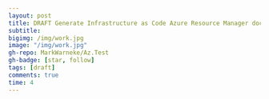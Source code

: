 ```yaml
---
layout: post
title: DRAFT Generate Infrastructure as Code Azure Resource Manager documentation using PowerShell 
subtitle:
bigimg: /img/work.jpg
image: "/img/work.jpg"
gh-repo: MarkWarneke/Az.Test
gh-badge: [star, follow]
tags: [draft]
comments: true
time: 4
---
```

